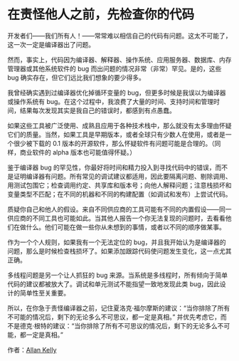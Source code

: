 # 在责怪他人之前，先检查你的代码

开发者们——我们所有人！——常常难以相信自己的代码有问题。这太不可能了，这一次一定是编译器出了问题。

然而，事实上，代码因为编译器、解释器、操作系统、应用服务器、数据库、内存管理器或其他系统软件的 bug 而出问题的情况非常（非常）罕见。是的，这些 bug 确实存在，但它们远比我们想象的要少得多。

我曾经确实遇到过编译器优化掉循环变量的 bug，但更多时候是我误以为编译器或操作系统有 bug。在这个过程中，我浪费了大量的时间、支持时间和管理时间，结果每次发现其实是我自己的错误时，都感到有点愚蠢。

如果这些工具被广泛使用、成熟且应用于各种技术栈中，那么就没有太多理由怀疑它们的质量。当然，如果工具是早期版本，或者全球只有少数人在使用，或者是一个很少被下载的 0.1 版本的开源软件，那么怀疑软件有问题可能是合理的。（同样，商业软件的 alpha 版本也可能值得怀疑。）

鉴于编译器 bug 的罕见性，你最好将时间和精力投入到寻找代码中的错误，而不是证明编译器有问题。所有常见的调试建议都适用，因此要隔离问题、剔除调用、用测试包围它；检查调用约定、共享库和版本号；向他人解释问题；注意栈损坏和变量类型不匹配；在不同的机器和不同的构建配置（如调试和发布）上尝试代码。

质疑你自己和他人的假设。来自不同供应商的工具可能有不同的内置假设——同一供应商的不同工具也可能如此。当其他人报告一个你无法复现的问题时，去看看他们在做什么。他们可能在做一些你从未想到的事情，或者以不同的顺序做某事。

作为一个个人规则，如果我有一个无法定位的 bug，并且我开始认为是编译器的问题，那么是时候检查栈损坏了。如果添加跟踪代码使问题发生变化，这一点尤其正确。

多线程问题是另一个让人抓狂的 bug 来源。当系统是多线程时，所有倾向于简单代码的建议都被放大了。调试和单元测试不能指望一致地发现此类 bug，因此设计的简单性至关重要。

所以，在你急于责怪编译器之前，记住夏洛克·福尔摩斯的建议：“当你排除了所有不可能的情况后，剩下的无论多么不可思议，都一定是真相。” 并优先考虑它，而不是德克·根特的建议：“当你排除了所有不可思议的情况后，剩下的无论多么不可能，都一定是真相。”

作者：[Allan Kelly](http://programmer.97things.oreilly.com/wiki/index.php/Allan_Kelly)